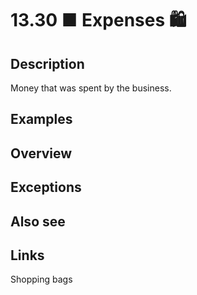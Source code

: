 # 13.30 ■ Expenses 🛍️

## Description

Money that was spent by the business.

## Examples

## Overview

## Exceptions

## Also see

## Links

Shopping bags

